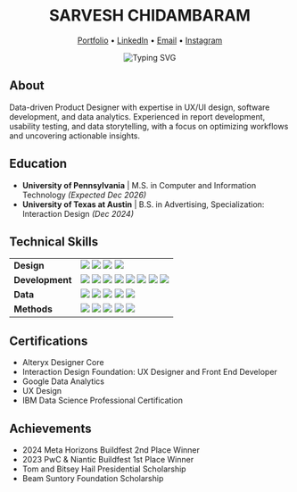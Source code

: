 <div align="center">
  <h1>SARVESH CHIDAMBARAM</h1>
  <p>
    <a href="https://sarveshsea.framer.website" target="_blank">Portfolio</a> •
    <a href="https://www.linkedin.com/in/sarveshchidambaram/" target="_blank">LinkedIn</a> •
    <a href="mailto:chidamb1@seas.upenn.edu" target="_blank">Email</a> •
    <a href="https://www.instagram.com/sarv.sea/" target="_blank">Instagram</a>
  </p>
</div>

<div align="center">
  <img src="https://readme-typing-svg.herokuapp.com?font=SF+Pro+Display&weight=300&size=22&duration=3000&pause=1000&color=999999&center=true&vCenter=true&width=435&lines=Product+Designer;UX%2FUI+Designer;Front-End+Developer;Data+Analyst;Creative+Technologist" alt="Typing SVG" />
</div>

## About

Data-driven Product Designer with expertise in UX/UI design, software development, and data analytics. Experienced in report development, usability testing, and data storytelling, with a focus on optimizing workflows and uncovering actionable insights.

## Education

- **University of Pennsylvania** | M.S. in Computer and Information Technology *(Expected Dec 2026)*
- **University of Texas at Austin** | B.S. in Advertising, Specialization: Interaction Design *(Dec 2024)*

## Technical Skills

<div align="center">
  <table>
    <tr>
      <td><strong>Design</strong></td>
      <td>
        <img src="https://img.shields.io/badge/Figma-%23F24E1E.svg?style=flat-square&logo=figma&logoColor=white&labelColor=black" />
        <img src="https://img.shields.io/badge/Adobe%20CC-%23FF0000.svg?style=flat-square&logo=adobe&logoColor=white&labelColor=black" />
        <img src="https://img.shields.io/badge/Wireframing-%23000000.svg?style=flat-square&logo=prototyping&logoColor=white&labelColor=black" />
        <img src="https://img.shields.io/badge/Prototyping-%23000000.svg?style=flat-square&logo=prototyping&logoColor=white&labelColor=black" />
      </td>
    </tr>
    <tr>
      <td><strong>Development</strong></td>
      <td>
        <img src="https://img.shields.io/badge/HTML5-%23E34F26.svg?style=flat-square&logo=html5&logoColor=white&labelColor=black" />
        <img src="https://img.shields.io/badge/CSS3-%231572B6.svg?style=flat-square&logo=css3&logoColor=white&labelColor=black" />
        <img src="https://img.shields.io/badge/JavaScript-%23F7DF1E.svg?style=flat-square&logo=javascript&logoColor=white&labelColor=black" />
        <img src="https://img.shields.io/badge/React-%2361DAFB.svg?style=flat-square&logo=react&logoColor=white&labelColor=black" />
        <img src="https://img.shields.io/badge/Python-%233776AB.svg?style=flat-square&logo=python&logoColor=white&labelColor=black" />
        <img src="https://img.shields.io/badge/Java-%23ED8B00.svg?style=flat-square&logo=java&logoColor=white&labelColor=black" />
        <img src="https://img.shields.io/badge/TouchDesigner-%23FF0000.svg?style=flat-square&logoColor=white&labelColor=black" />
        <img src="https://img.shields.io/badge/A--Frame-%23EF2D5E.svg?style=flat-square&logo=a-frame&logoColor=white&labelColor=black" />
      </td>
    </tr>
    <tr>
      <td><strong>Data</strong></td>
      <td>
        <img src="https://img.shields.io/badge/SQL-%234479A1.svg?style=flat-square&logo=mysql&logoColor=white&labelColor=black" />
        <img src="https://img.shields.io/badge/Alteryx-%235C8FE0.svg?style=flat-square&logoColor=white&labelColor=black" />
        <img src="https://img.shields.io/badge/Tableau-%23E97627.svg?style=flat-square&logo=tableau&logoColor=white&labelColor=black" />
        <img src="https://img.shields.io/badge/PowerBI-%23F2C811.svg?style=flat-square&logo=power-bi&logoColor=white&labelColor=black" />
        <img src="https://img.shields.io/badge/Pandas-%23150458.svg?style=flat-square&logo=pandas&logoColor=white&labelColor=black" />
      </td>
    </tr>
    <tr>
      <td><strong>Methods</strong></td>
      <td>
        <img src="https://img.shields.io/badge/Agile-%230175C2.svg?style=flat-square&logoColor=white&labelColor=black" />
        <img src="https://img.shields.io/badge/Scrum-%230175C2.svg?style=flat-square&logoColor=white&labelColor=black" />
        <img src="https://img.shields.io/badge/Kanban-%230175C2.svg?style=flat-square&logoColor=white&labelColor=black" />
        <img src="https://img.shields.io/badge/Jira-%230052CC.svg?style=flat-square&logo=jira&logoColor=white&labelColor=black" />
        <img src="https://img.shields.io/badge/Confluence-%230052CC.svg?style=flat-square&logo=confluence&logoColor=white&labelColor=black" />
      </td>
    </tr>
  </table>
</div>

## Certifications

- Alteryx Designer Core
- Interaction Design Foundation: UX Designer and Front End Developer
- Google Data Analytics
- UX Design
- IBM Data Science Professional Certification

## Achievements

- 2024 Meta Horizons Buildfest 2nd Place Winner
- 2023 PwC & Niantic Buildfest 1st Place Winner
- Tom and Bitsey Hail Presidential Scholarship
- Beam Suntory Foundation Scholarship
</div>

<!-- "Design is not just what it looks like and feels like. Design is how it works." - Steve Jobs -->
